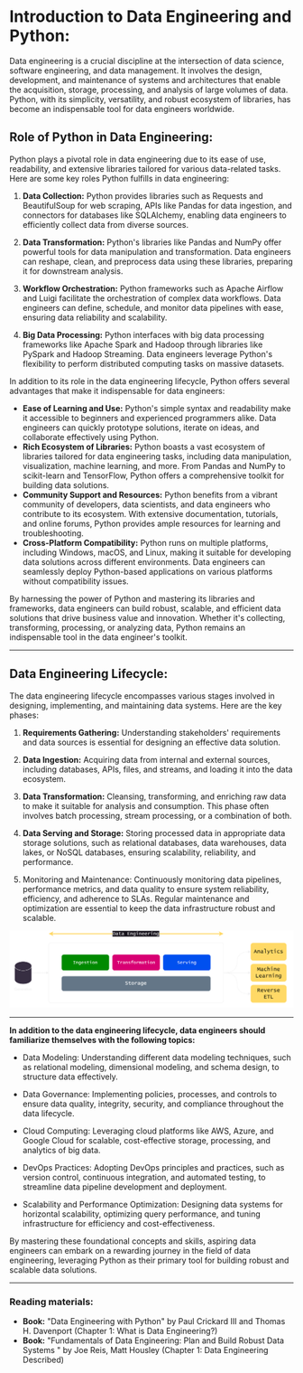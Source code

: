 # Introduction to Data Engineering and Python:

Data engineering is a crucial discipline at the intersection of data science, software engineering, and data management. It involves the design, development, and maintenance of systems and architectures that enable the acquisition, storage, processing, and analysis of large volumes of data. Python, with its simplicity, versatility, and robust ecosystem of libraries, has become an indispensable tool for data engineers worldwide.

## Role of Python in Data Engineering:

Python plays a pivotal role in data engineering due to its ease of use, readability, and extensive libraries tailored for various data-related tasks. Here are some key roles Python fulfills in data engineering:

1. **Data Collection:** Python provides libraries such as Requests and BeautifulSoup for web scraping, APIs like Pandas for data ingestion, and connectors for databases like SQLAlchemy, enabling data engineers to efficiently collect data from diverse sources.

2. **Data Transformation:** Python's libraries like Pandas and NumPy offer powerful tools for data manipulation and transformation. Data engineers can reshape, clean, and preprocess data using these libraries, preparing it for downstream analysis.

3. **Workflow Orchestration:** Python frameworks such as Apache Airflow and Luigi facilitate the orchestration of complex data workflows. Data engineers can define, schedule, and monitor data pipelines with ease, ensuring data reliability and scalability.

4. **Big Data Processing:** Python interfaces with big data processing frameworks like Apache Spark and Hadoop through libraries like PySpark and Hadoop Streaming. Data engineers leverage Python's flexibility to perform distributed computing tasks on massive datasets.

In addition to its role in the data engineering lifecycle, Python offers several advantages that make it indispensable for data engineers:

- **Ease of Learning and Use:** Python's simple syntax and readability make it accessible to beginners and experienced programmers alike. Data engineers can quickly prototype solutions, iterate on ideas, and collaborate effectively using Python.
- **Rich Ecosystem of Libraries:** Python boasts a vast ecosystem of libraries tailored for data engineering tasks, including data manipulation, visualization, machine learning, and more. From Pandas and NumPy to scikit-learn and TensorFlow, Python offers a comprehensive toolkit for building data solutions.
- **Community Support and Resources:** Python benefits from a vibrant community of developers, data scientists, and data engineers who contribute to its ecosystem. With extensive documentation, tutorials, and online forums, Python provides ample resources for learning and troubleshooting.
- **Cross-Platform Compatibility:** Python runs on multiple platforms, including Windows, macOS, and Linux, making it suitable for developing data solutions across different environments. Data engineers can seamlessly deploy Python-based applications on various platforms without compatibility issues.

By harnessing the power of Python and mastering its libraries and frameworks, data engineers can build robust, scalable, and efficient data solutions that drive business value and innovation. Whether it's collecting, transforming, processing, or analyzing data, Python remains an indispensable tool in the data engineer's toolkit.

---

## Data Engineering Lifecycle:

The data engineering lifecycle encompasses various stages involved in designing, implementing, and maintaining data systems. Here are the key phases:

1. **Requirements Gathering:** Understanding stakeholders' requirements and data sources is essential for designing an effective data solution.

2. **Data Ingestion:** Acquiring data from internal and external sources, including databases, APIs, files, and streams, and loading it into the data ecosystem.

3. **Data Transformation:** Cleansing, transforming, and enriching raw data to make it suitable for analysis and consumption. This phase often involves batch processing, stream processing, or a combination of both.

4. **Data Serving and Storage:** Storing processed data in appropriate data storage solutions, such as relational databases, data warehouses, data lakes, or NoSQL databases, ensuring scalability, reliability, and performance.

5. Monitoring and Maintenance: Continuously monitoring data pipelines, performance metrics, and data quality to ensure system reliability, efficiency, and adherence to SLAs. Regular maintenance and optimization are essential to keep the data infrastructure robust and scalable.

<img src="../_assets/DataEngineeringLifecycle.png" alt="data engineering lifecycle">

---

**In addition to the data engineering lifecycle, data engineers should familiarize themselves with the following topics:**

- Data Modeling: Understanding different data modeling techniques, such as relational modeling, dimensional modeling, and schema design, to structure data effectively.

- Data Governance: Implementing policies, processes, and controls to ensure data quality, integrity, security, and compliance throughout the data lifecycle.

- Cloud Computing: Leveraging cloud platforms like AWS, Azure, and Google Cloud for scalable, cost-effective storage, processing, and analytics of big data.

- DevOps Practices: Adopting DevOps principles and practices, such as version control, continuous integration, and automated testing, to streamline data pipeline development and deployment.

- Scalability and Performance Optimization: Designing data systems for horizontal scalability, optimizing query performance, and tuning infrastructure for efficiency and cost-effectiveness.

By mastering these foundational concepts and skills, aspiring data engineers can embark on a rewarding journey in the field of data engineering, leveraging Python as their primary tool for building robust and scalable data solutions.

---
### Reading materials:
- **Book:** "Data Engineering with Python" by Paul Crickard III and Thomas H. Davenport (Chapter 1: What is Data Engineering?)
- **Book:** "Fundamentals of Data Engineering: Plan and Build Robust Data Systems " by Joe Reis, Matt Housley (Chapter 1: Data Engineering Described)
